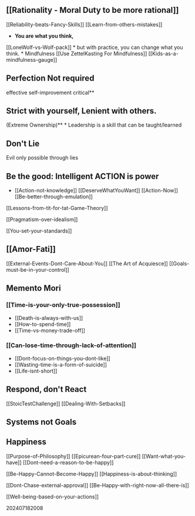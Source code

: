 ## [[Rationality - Moral Duty to be more rational]]

[[Reliability-beats-Fancy-Skills]]
[[Learn-from-others-mistakes]]

* **You are what you think,** 

[[LoneWolf-vs-Wolf-pack]]
		* but with practice, you can change what you think.
			* Mindfulness
			[[Use ZettelKasting For Mindfulness]]
			[[Kids-as-a-mindfulness-gauge]]

## Perfection Not required
effective self-improvement critical**

## Strict with yourself, Lenient with others.
(Extreme Ownership)**
	*  Leadership is a skill that can be taught/learned

## Don't Lie
 Evil only possible through lies

## Be the good:  Intelligent ACTION is power
* [[Action-not-knowledge]]
	[[DeserveWhatYouWant]]
	[[Action-Now]]
	[[Be-better-through-emulation]]
	
[[Lessons-from-tit-for-tat-Game-Theory]]

[[Pragmatism-over-idealism]]

[[You-set-your-standards]]


## [[Amor-Fati]]

[[External-Events-Dont-Care-About-You]]
[[The Art of Acquiesce]]
[[Goals-must-be-in-your-control]]

## Memento Mori

### [[Time-is-your-only-true-possession]]
- [[Death-is-always-with-us]]
- [[How-to-spend-time]]
- [[Time-vs-money-trade-off]]


### [[Can-lose-time-through-lack-of-attention]]
- [[Dont-focus-on-things-you-dont-like]]
- [[Wasting-time-is-a-form-of-suicide]]
- [[Life-isnt-short]]



## Respond, don't React

[[StoicTestChallenge]]
[[Dealing-With-Setbacks]]

## Systems not Goals

## Happiness 

[[Purpose-of-Philosophy]]
[[Epicurean-four-part-cure]]
[[Want-what-you-have]]
[[Dont-need-a-reason-to-be-happy]]

[[Be-Happy-Cannot-Become-Happy]]
[[Happiness-is-about-thinking]]


[[Dont-Chase-external-approval]]
[[Be-Happy-with-right-now-all-there-is]]

[[Well-being-based-on-your-actions]]



202407182008
